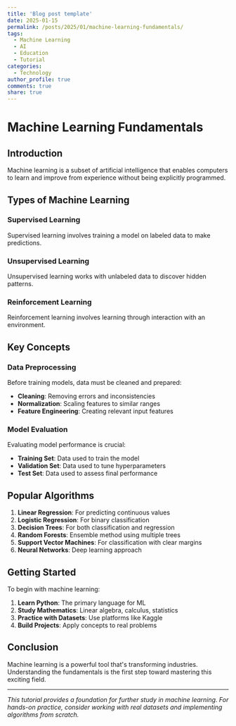 ```yaml
---
title: 'Blog post template'
date: 2025-01-15
permalink: /posts/2025/01/machine-learning-fundamentals/
tags:
  - Machine Learning
  - AI
  - Education
  - Tutorial
categories:
  - Technology
author_profile: true
comments: true
share: true
---
```


# Machine Learning Fundamentals

## Introduction

Machine learning is a subset of artificial intelligence that enables computers to learn and improve from experience without being explicitly programmed.

## Types of Machine Learning

### Supervised Learning
Supervised learning involves training a model on labeled data to make predictions.

### Unsupervised Learning
Unsupervised learning works with unlabeled data to discover hidden patterns.

### Reinforcement Learning
Reinforcement learning involves learning through interaction with an environment.

## Key Concepts

### Data Preprocessing
Before training models, data must be cleaned and prepared:
- **Cleaning**: Removing errors and inconsistencies
- **Normalization**: Scaling features to similar ranges
- **Feature Engineering**: Creating relevant input features

### Model Evaluation
Evaluating model performance is crucial:
- **Training Set**: Data used to train the model
- **Validation Set**: Data used to tune hyperparameters
- **Test Set**: Data used to assess final performance

## Popular Algorithms

1. **Linear Regression**: For predicting continuous values
2. **Logistic Regression**: For binary classification
3. **Decision Trees**: For both classification and regression
4. **Random Forests**: Ensemble method using multiple trees
5. **Support Vector Machines**: For classification with clear margins
6. **Neural Networks**: Deep learning approach

## Getting Started

To begin with machine learning:

1. **Learn Python**: The primary language for ML
2. **Study Mathematics**: Linear algebra, calculus, statistics
3. **Practice with Datasets**: Use platforms like Kaggle
4. **Build Projects**: Apply concepts to real problems

## Conclusion

Machine learning is a powerful tool that's transforming industries. Understanding the fundamentals is the first step toward mastering this exciting field.

---

*This tutorial provides a foundation for further study in machine learning. For hands-on practice, consider working with real datasets and implementing algorithms from scratch.*